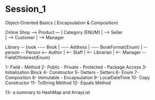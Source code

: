 # Session_1



Object-Oriented Basics 
( Encapsulation & Composition)

Online Shop —> Product — 
	         |	                    Category (ENUM)
	         | —> Seller   
	         | —> Customer
	         | —> Manager 


Library -- book ---- Book
	   |		---- Address
	   |		---- BookFormat(Enum)
	   |
	     -- person -- Person <-- Author
				 |              <-- Staff
				 |	      <-- Librarian
				 |	      <-- Manager
				  -- FieldOfInterest(Enum)


1- Field - Method
2- Public - Private - Protected - Package Access
3- Initialization Block
4- Constructor
5- Getters - Setters
6- Enum
7- Composition
8- Immutable - Encapsulation
9- LocalDateTime
10- Copy Constructor
11- ToString Method
12- Equals Method

13- a summary to HashMap and ArrayList

